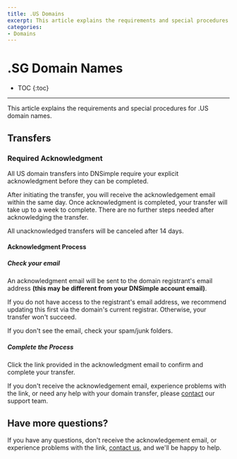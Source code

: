```yaml
---
title: .US Domains
excerpt: This article explains the requirements and special procedures for .US domain names.
categories:
- Domains
---
```


# .SG Domain Names

* TOC
{:toc}

---

This article explains the requirements and special procedures for .US domain names.

## Transfers

### Required Acknowledgment

All US domain transfers into DNSimple require your explicit acknowledgment before they can be completed.

After initiating the transfer, you will receive the acknowledgement email within the same day. Once acknowledgment is completed, your transfer will take up to a week to complete. There are no further steps needed after acknowledging the transfer.

<warning>
All unacknowledged transfers will be canceled after 14 days.
</warning>

#### Acknowledgment Process

##### Check your email
An acknowledgment email will be sent to the domain registrant's email address <strong>(this may be different from your DNSimple account email)</strong>. 

If you do not have access to the registrant's email address, we recommend updating this first via the domain's current registrar. Otherwise, your transfer won't succeed.

If you don't see the email, check your spam/junk folders.

##### Complete the Process
Click the link provided in the acknowledgment email to confirm and complete your transfer.

If you don't receive the acknowledgement email, experience problems with the link, or need any help with your domain transfer, please [contact](https://dnsimple.com/contact) our support team.

## Have more questions?

If you have any questions, don't receive the acknowledgement email, or experience problems with the link, [contact us](https://dnsimple.com/contact), and we'll be happy to help.
